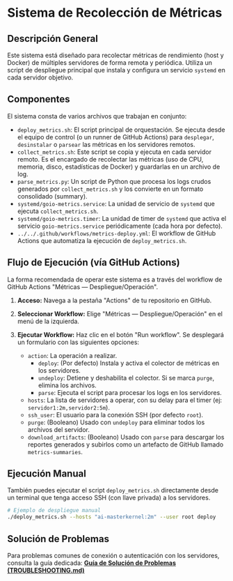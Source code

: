 # Sistema de Recolección de Métricas

## Descripción General

Este sistema está diseñado para recolectar métricas de rendimiento (host y Docker) de múltiples servidores de forma remota y periódica. Utiliza un script de despliegue principal que instala y configura un servicio `systemd` en cada servidor objetivo.

## Componentes

El sistema consta de varios archivos que trabajan en conjunto:

-   `deploy_metrics.sh`: El script principal de orquestación. Se ejecuta desde el equipo de control (o un runner de GitHub Actions) para `desplegar`, `desinstalar` o `parsear` las métricas en los servidores remotos.
-   `collect_metrics.sh`: Este script se copia y ejecuta en cada servidor remoto. Es el encargado de recolectar las métricas (uso de CPU, memoria, disco, estadísticas de Docker) y guardarlas en un archivo de log.
-   `parse_metrics.py`: Un script de Python que procesa los logs crudos generados por `collect_metrics.sh` y los convierte en un formato consolidado (summary).
-   `systemd/goio-metrics.service`: La unidad de servicio de `systemd` que ejecuta `collect_metrics.sh`.
-   `systemd/goio-metrics.timer`: La unidad de timer de `systemd` que activa el servicio `goio-metrics.service` periódicamente (cada hora por defecto).
-   `../../.github/workflows/metrics-deploy.yml`: El workflow de GitHub Actions que automatiza la ejecución de `deploy_metrics.sh`.

## Flujo de Ejecución (vía GitHub Actions)

La forma recomendada de operar este sistema es a través del workflow de GitHub Actions "Métricas — Despliegue/Operación".

1.  **Acceso:** Navega a la pestaña "Actions" de tu repositorio en GitHub.
2.  **Seleccionar Workflow:** Elige "Métricas — Despliegue/Operación" en el menú de la izquierda.
3.  **Ejecutar Workflow:** Haz clic en el botón "Run workflow". Se desplegará un formulario con las siguientes opciones:

    -   `action`: La operación a realizar.
        -   `deploy`: (Por defecto) Instala y activa el colector de métricas en los servidores.
        -   `undeploy`: Detiene y deshabilita el colector. Si se marca `purge`, elimina los archivos.
        -   `parse`: Ejecuta el script para procesar los logs en los servidores.
    -   `hosts`: La lista de servidores a operar, con su delay para el timer (ej: `servidor1:2m,servidor2:5m`).
    -   `ssh_user`: El usuario para la conexión SSH (por defecto `root`).
    -   `purge`: (Booleano) Usado con `undeploy` para eliminar todos los archivos del servidor.
    -   `download_artifacts`: (Booleano) Usado con `parse` para descargar los reportes generados y subirlos como un artefacto de GitHub llamado `metrics-summaries`.

## Ejecución Manual

También puedes ejecutar el script `deploy_metrics.sh` directamente desde un terminal que tenga acceso SSH (con llave privada) a los servidores.

```bash
# Ejemplo de despliegue manual
./deploy_metrics.sh --hosts "ai-masterkernel:2m" --user root deploy
```

## Solución de Problemas

Para problemas comunes de conexión o autenticación con los servidores, consulta la guía dedicada:
[**Guía de Solución de Problemas (TROUBLESHOOTING.md)**](./TROUBLESHOOTING.md)
